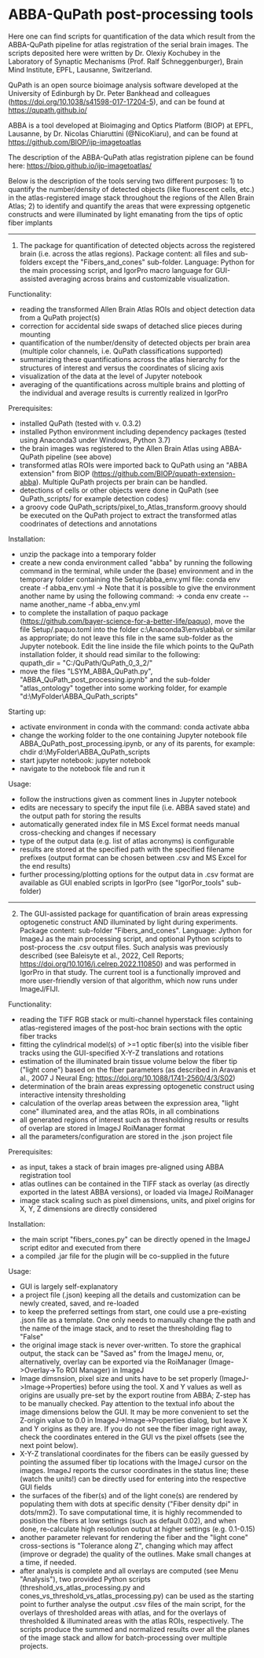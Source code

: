# ABBA-QuPath post-processing tools

Here one can find scripts for quantification of the data which result from the ABBA-QuPath pipeline for atlas registration of the serial brain images. The scripts deposited here were written by Dr. Olexiy Kochubey in the Laboratory of Synaptic Mechanisms (Prof. Ralf Schneggenburger), Brain Mind Institute, EPFL, Lausanne, Switzerland.

QuPath is an open source bioimage analysis software developed at the University of Edinburgh by Dr. Peter Bankhead and colleagues (https://doi.org/10.1038/s41598-017-17204-5), and can be found at https://qupath.github.io/ 

ABBA is a tool developed at Bioimaging and Optics Platform (BIOP) at EPFL, Lausanne, by Dr. Nicolas Chiaruttini (@NicoKiaru), and can be found at https://github.com/BIOP/ijp-imagetoatlas

The description of the ABBA-QuPath atlas registration piplene can be found here: https://biop.github.io/ijp-imagetoatlas/


Below is the description of the tools serving two different purposes: 1) to quantify the number/density of detected objects (like fluorescent cells, etc.) in the atlas-registered image stack throughout the regions of the Allen Brain Atlas; 2) to identify and quantify the areas that were expressing optgenetic constructs and were illuminated by light emanating from the tips of optic fiber implants 


------------------------------------ 


1) The package for quantification of detected objects across the registered brain (i.e. across the atlas regions). Package content: all files and sub-folders except the "Fibers_and_cones" sub-folder. Language: Python for the main processing script, and IgorPro macro language for GUI-assisted averaging across brains and customizable visualization.

Functionality:   
 - reading the transformed Allen Brain Atlas ROIs and object detection data from a QuPath project(s) 
 - correction for accidental side swaps of detached slice pieces during mounting   
 - quantification of the number/density of detected objects per brain area (multiple color channels, i.e. QuPath classifications supported)
 - summarizing these quantifications across the atlas hierarchy for the structures of interest and versus the coordinates of slicing axis
 - visualization of the data at the level of Jupyter notebook
 - averaging of the quantifications across multiple brains and plotting of the individual and average results is currently realized in IgorPro  
 
Prerequisites:

 - installed QuPath (tested with v. 0.3.2)
 - installed Python environment including dependency packages (tested using Anaconda3 under Windows, Python 3.7)
 - the brain images was registered to the Allen Brain Atlas using ABBA-QuPath pipeline (see above)
 - transformed atlas ROIs were imported back to QuPath using an "ABBA extension" from BIOP (https://github.com/BIOP/qupath-extension-abba). Multiple QuPath projects per brain can be handled. 
 - detections of cells or other objects were done in QuPath (see QuPath_scripts/ for example detection codes)
 - a groovy code QuPath_scripts/pixel_to_Atlas_transform.groovy should be executed on the QuPath project to extract the transformed atlas coodrinates of detections and annotations


Installation:
 -  unzip the package into a temporary folder 
 -  create a new conda environment called "abba" by running the following command in the terminal, while under the (base) environment and in the temporary folder containing the Setup/abba_env.yml file:
        conda env create -f abba_env.yml 
             -> Note that it is possible to give the environment another name by using the following command: 
             -> conda env create --name another_name -f abba_env.yml
 -  to complete the installation of paquo package (https://github.com/bayer-science-for-a-better-life/paquo), move the file Setup/.paquo.toml into the folder c:\Anaconda3\envs\abba\ or similar as appropriate; do not leave this file in the same sub-folder as the Jupyter notebook.
         Edit the line inside the file which points to the QuPath installation folder, it should read similar to the following:  
         qupath_dir = "C:/QuPath/QuPath_0_3_2/"
 - move the files "LSYM_ABBA_QuPath.py", "ABBA_QuPath_post_processing.ipynb" and the sub-folder "atlas_ontology" together into some working folder, for example "d:\MyFolder\ABBA_QuPath_scripts"


Starting up:
 - activate environment in conda with the command: 
        conda activate abba
 - change the working folder to the one containing Jupyter notebook file ABBA_QuPath_post_processing.ipynb, or any of its parents, for example:
        chdir d:\MyFolder\ABBA_QuPath_scripts
 - start jupyter notebook:
        jupyter notebook 
 - navigate to the notebook file and run it


Usage:
 - follow the instructions given as comment lines in Jupyter notebook
 - edits are necessary to specify the input file (i.e. ABBA saved state) and the output path for storing the results  
 - automatically generated index file in MS Excel format needs manual cross-checking and changes if necessary
 - type of the output data (e.g. list of atlas acronyms) is configurable 
 - results are stored at the specified path with the specified filename prefixes (output format can be chosen between .csv and MS Excel for the end results)
 - further processing/plotting options for the output data in .csv format are available as GUI enabled scripts in IgorPro (see "IgorPor_tools" sub-folder)
 
------------------------------------ 
 
2) The GUI-assisted package for quantification of brain areas expressing optogenetic construct AND illuminated by light during experiments. Package content: sub-folder "Fibers_and_cones". Language: Jython for ImageJ as the main processing script, and optional Python scripts to post-process the .csv output files. Such analysis was previously described (see Baleisyte et al., 2022, Cell Reports; https://doi.org/10.1016/j.celrep.2022.110850) and was performed in IgorPro in that study. The current tool is a functionally improved and more user-friendly version of that algorithm, which now runs under ImageJ/FIJI. 

Functionality:
 - reading the TIFF RGB stack or multi-channel hyperstack files containing atlas-registered images of the post-hoc brain sections with the optic fiber tracks
 - fitting the cylindrical model(s) of >=1 optic fiber(s) into the visible fiber tracks using the GUI-specified X-Y-Z translations and rotations 
 - estimation of the illuminated brain tissue volume below the fiber tip ("light cone") based on the fiber parameters (as described in Aravanis et al., 2007 J Neural Eng; https://doi.org/10.1088/1741-2560/4/3/S02)
 - determination of the brain areas expressing optogenetic construct using interactive intensity thresholding
 - calculation of the overlap areas between the expression area, "light cone" illuminated area, and the atlas ROIs, in all combinations
 - all generated regions of interest such as thresholding results or results of overlap are stored in ImageJ RoiManager format
 - all the parameters/configuration are stored in the .json project file
 
 Prerequisites:
 - as input, takes a stack of brain images pre-aligned using ABBA registration tool
 - atlas outlines can be contained in the TIFF stack as overlay (as directly exported in the latest ABBA versions), or loaded via ImageJ RoiManager
 - image stack scaling such as pixel dimensions, units, and pixel origins for X, Y, Z dimensions are directly considered
 
 Installation:
 - the main script "fibers_cones.py" can be directly opened in the ImageJ script editor and executed from there
 - a compiled .jar file for the plugin will be co-supplied in the future
 
 Usage:
 - GUI is largely self-explanatory
 - a project file (.json) keeping all the details and customization can be newly created, saved, and re-loaded
 - to keep the preferred settings from start, one could use a pre-existing .json file as a template. One only needs to manually change the path and the name of the image stack, and to reset the thresholding flag to "False"
 - the original image stack is never over-written. To store the graphical output, the stack can be "Saved as" from the ImageJ menu, or, alternatively, overlay can be exported via the RoiManager (Image->Overlay->To ROI Manager) in ImageJ
 - Image dimsnsion, pixel size and units have to be set properly (ImageJ->Image->Properties) before using the tool. X and Y values as well as origins are usually pre-set by the export routine from ABBA; Z-step has to be manually checked. Pay attention to the textual info about the image dimensions below the GUI. It may be more convenient to set the Z-origin value to 0.0 in ImageJ->Image->Properties dialog, but leave X and Y origins as they are. If you do not see the fiber image right away, check the coordinates entered in the GUI vs the pixel offsets (see the next point below).
 - X-Y-Z translational coordinates for the fibers can be easily guessed by pointing the assumed fiber tip locations with the ImageJ cursor on the images. ImageJ reports the cursor coordinates in the status line; these (watch the units!) can be directly used for entering into the respective GUI fields
 - the surfaces of the fiber(s) and of the light cone(s) are rendered by populating them with dots at specific density ("Fiber density dpi" in dots/mm2). To save computational time, it is highly recommended to position the fibers at low settings (such as default 0.02), and when done, re-calculate high resolution output at higher settings (e.g. 0.1-0.15)
 - another parameter relevant for rendering the fiber and the "light cone" cross-sections is "Tolerance along Z", changing which may affect (improve or degrade) the quality of the outlines. Make small changes at a time, if needed.
 - after analysis is complete and all overlays are computed (see Menu "Analysis"), two provided Python scripts (threshold_vs_atlas_processing.py and cones_vs_threshold_vs_atlas_processing.py) can be used as the starting point to further analyse the output .csv files of the main script, for the overlays of thresholded areas with atlas, and for the overlays of thresholded & illuminated areas with the atlas ROIs, respectively. The scripts produce the summed and normalized results over all the planes of the image stack and allow for batch-processing over multiple projects.  
 
 
